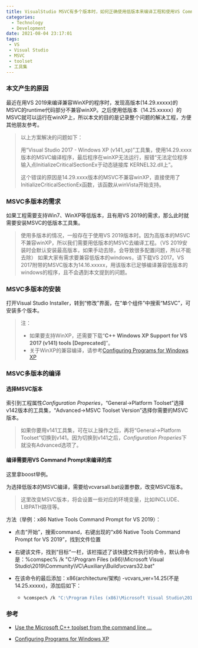 ```yaml
---
title: VisualStudio MSVC有多个版本时，如何正确使用低版本来编译工程和使用VS Command Prompt
categories:
  - Technology
  - Development
date: 2021-08-04 23:17:01
tags:
 - VS
 - Visual Studio
 - MSVC
 - toolset
 - 工具集
---
```


### 本文产生的原因

最近在用VS 2019来编译兼容WinXP的程序时，发现高版本(14.29.xxxxx)的MSVC的runtime代码部分不兼容winXP。之后使用低版本（14.25.xxxxx）的MSVC就可以运行在winXP上，所以本文的目的是记录整个问题的解决工程，方便其他朋友参考。

> 以上方案解决的问题如下：
>
> 用“Visual Studio 2017 - Windows XP (v141_xp)”工具集，使用14.29.xxxx版本的MSVC编译程序，最后程序在winXP无法运行，报错“无法定位程序输入点InitializeCriticalSectionEx于动态链接库 KERNEL32.dll上”。
>
> 这个错误的原因是14.29.xxxx版本的MSVC不兼容winXP，直接使用了InitializeCriticalSectionEx函数，该函数从winVista开始支持。

### MSVC多版本的需求

如果工程需要支持Win7、WinXP等低版本，且有用VS 2019的需求，那么此时就需要安装MSVC的低版本工具集。

> 使用多版本的情况，一般存在于使用VS 2019版本时。因为高版本的MSVC不兼容winXP，所以我们需要用低版本的MSVC去编译工程。（VS 2019安装时会默认安装最高版本，如果手动去除，会导致很多配置问题，所以不能去除）
> 如果大家有需求要兼容低版本的windows，请下载VS 2017。VS 2017附带的MSVC版本为14.16.xxxxx，用该版本已足够编译兼容低版本的windows的程序，且不会遇到本文提到的问题。

### MSVC多版本的安装

打开Visual Studio Installer，转到“修改”界面，在“单个组件”中搜索“MSVC”，可安装多个版本。

> 注：
>
> - 如果要支持WinXP，还需要下载“**C++ Windows XP Support for VS 2017 (v141) tools [Deprecated]**”。
> - 关于WinXP的兼容编译，请参考[Configuring Programs for Windows XP](https://docs.microsoft.com/en-us/cpp/build/configuring-programs-for-windows-xp)

### MSVC多版本的编译

#### 选择MSVC版本

索引到工程属性*Configuration Properies*，“General->Platform Toolset”选择v142版本的工具集，“Advanced->MSVC Toolset Version”选择你需要的MSVC版本。

> 如果你要用v141工具集，可在以上操作之后，再将“General->Platform Toolset”切换到v141。因为切换到v141之后，*Configuration Properies*下就没有Advanced选项了。

#### 编译需要用VS Command Prompt来编译的库

这里拿boost举例。

为选择低版本的MSVC编译，需要给vcvarsall.bat设置参数，改变MSVC版本。

> 这里改变MSVC版本，将会设置一些对应的环境变量，比如INCLUDE、LIBPATH路径等。

方法（举例：x86 Native Tools Command Prompt for VS 2019）：

- 点击“开始”，搜索command，右键出现的“x86 Native Tools Command Prompt for VS 2019”，找到文件位置

- 右键该文件，找到“目标”一栏，该栏描述了该快捷文件执行的命令，默认命令是：%comspec% /k "C:\Program Files (x86)\Microsoft Visual Studio\2019\Community\VC\Auxiliary\Build\vcvars32.bat"

- 在该命令的最后添加：x86(architecture/架构) -vcvars_ver=14.25(不是14.25.xxxxx)，添加后如下：

  - ```bash
    %comspec% /k "C:\Program Files (x86)\Microsoft Visual Studio\2019\Community\VC\Auxiliary\Build\vcvars32.bat" x86 -vcvars_ver=14.25
    ```

### 参考

- [Use the Microsoft C++ toolset from the command line ...](https://docs.microsoft.com/en-us/cpp/build/building-on-the-command-line)

- [Configuring Programs for Windows XP](https://docs.microsoft.com/en-us/cpp/build/configuring-programs-for-windows-xp)
